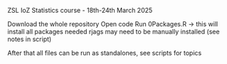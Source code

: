 ZSL IoZ Statistics course - 18th-24th March 2025

Download the whole repository
Open code
Run 0Packages.R -> this will install all packages needed
rjags may need to be manually installed (see notes in script)

After that all files can be run as standalones, see scripts for topics
